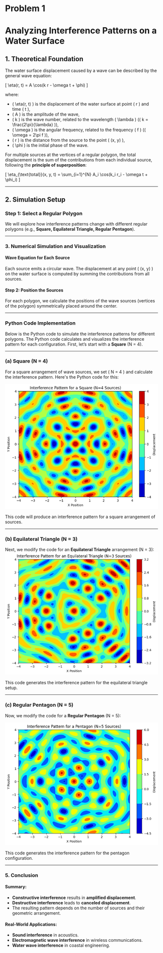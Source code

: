 # Problem 1


# **Analyzing Interference Patterns on a Water Surface**

## **1. Theoretical Foundation**

The water surface displacement caused by a wave can be described by the general wave equation:

\[
\eta(r, t) = A \cos(k r - \omega t + \phi)
\]

where:
- \( \eta(r, t) \) is the displacement of the water surface at point \( r \) and time \( t \),
- \( A \) is the amplitude of the wave,
- \( k \) is the wave number, related to the wavelength \( \lambda \) (\( k = \frac{2\pi}{\lambda} \)),
- \( \omega \) is the angular frequency, related to the frequency \( f \) (\( \omega = 2\pi f \)),
- \( r \) is the distance from the source to the point \( (x, y) \),
- \( \phi \) is the initial phase of the wave.

For multiple sources at the vertices of a regular polygon, the total displacement is the sum of the contributions from each individual source, following the **principle of superposition**:

\[
\eta_{\text{total}}(x, y, t) = \sum_{i=1}^{N} A_i \cos(k_i r_i - \omega t + \phi_i)
\]

---

## **2. Simulation Setup**

### **Step 1: Select a Regular Polygon**

We will explore how interference patterns change with different regular polygons (e.g., **Square, Equilateral Triangle, Regular Pentagon**).

---

### **3. Numerical Simulation and Visualization**

#### **Wave Equation for Each Source**

Each source emits a circular wave. The displacement at any point \( (x, y) \) on the water surface is computed by summing the contributions from all sources.

#### **Step 2: Position the Sources**

For each polygon, we calculate the positions of the wave sources (vertices of the polygon) symmetrically placed around the center.

---

### **Python Code Implementation**

Below is the Python code to simulate the interference patterns for different polygons. The Python code calculates and visualizes the interference pattern for each configuration. First, let’s start with a **Square** (N = 4).

---

### **(a) Square (N = 4)**

For a square arrangement of wave sources, we set \( N = 4 \) and calculate the interference pattern. Here's the Python code for this:

![alt text](image.png)

This code will produce an interference pattern for a square arrangement of sources.

---

### **(b) Equilateral Triangle (N = 3)**

Next, we modify the code for an **Equilateral Triangle** arrangement (N = 3):
![alt text](image-1.png)

This code generates the interference pattern for the equilateral triangle setup.

---

### **(c) Regular Pentagon (N = 5)**

Now, we modify the code for a **Regular Pentagon** (N = 5):

![alt text](image-2.png)

This code generates the interference pattern for the pentagon configuration.

---

### **5. Conclusion**

#### **Summary:**
- **Constructive interference** results in **amplified displacement**.
- **Destructive interference** leads to **canceled displacement**.
- The resulting pattern depends on the number of sources and their geometric arrangement.

#### **Real-World Applications:**
- **Sound interference** in acoustics.
- **Electromagnetic wave interference** in wireless communications.
- **Water wave interference** in coastal engineering.

